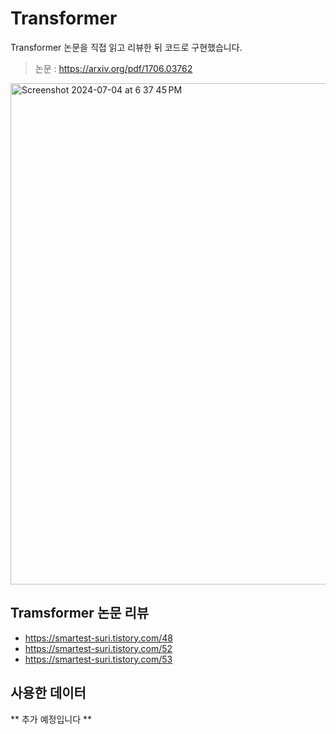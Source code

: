 # Transformer
Transformer 논문을 직접 읽고 리뷰한 뒤 코드로 구현했습니다.
> 논문 : https://arxiv.org/pdf/1706.03762
<img width="802" alt="Screenshot 2024-07-04 at 6 37 45 PM" src="https://github.com/surisurikim/deep_learning/assets/153485259/87151669-9801-4dcb-a442-711ab9a404f0">

## Tramsformer 논문 리뷰
* https://smartest-suri.tistory.com/48
* https://smartest-suri.tistory.com/52
* https://smartest-suri.tistory.com/53

## 사용한 데이터
** 추가 예정입니다 **